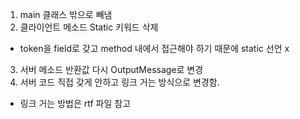 
1. main 클래스 밖으로 빼냄
2. 클라이언트 메소드 Static 키워드 삭제
- token을 field로 갖고 method 내에서 접근해야 하기 때문에 static 선언 x
3. 서버 메소드 반환값 다시 OutputMessage로 변경
4. 서버 코드 직접 갖게 안하고 링크 거는 방식으로 변경함.
- 링크 거는 방법은 rtf 파일 참고
